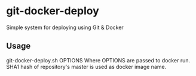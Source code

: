 # git-docker-deploy
Simple system for deploying using Git &amp; Docker

## Usage
git-docker-deploy.sh <git-clone-url> OPTIONS
Where OPTIONS are passed to docker run. SHA1 hash of repository's master is used as docker image name. 
